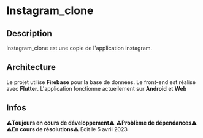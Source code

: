 # Instagram_clone

## Description

Instagram_clone est une copie de l'application instagram.

## Architecture

Le projet utilise **Firebase** pour la base de données.
Le front-end est réalisé avec **Flutter**.
L'application fonctionne actuellement sur **Android** et **Web**

## Infos

⚠**Toujours en cours de développement**⚠
     ⚠**Problème de dépendances**⚠
     ⚠**En cours de résolutions**⚠
Edit le 5 avril 2023
